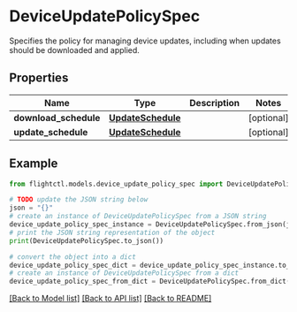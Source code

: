 # DeviceUpdatePolicySpec

Specifies the policy for managing device updates, including when updates should be downloaded and applied.

## Properties

Name | Type | Description | Notes
------------ | ------------- | ------------- | -------------
**download_schedule** | [**UpdateSchedule**](UpdateSchedule.md) |  | [optional] 
**update_schedule** | [**UpdateSchedule**](UpdateSchedule.md) |  | [optional] 

## Example

```python
from flightctl.models.device_update_policy_spec import DeviceUpdatePolicySpec

# TODO update the JSON string below
json = "{}"
# create an instance of DeviceUpdatePolicySpec from a JSON string
device_update_policy_spec_instance = DeviceUpdatePolicySpec.from_json(json)
# print the JSON string representation of the object
print(DeviceUpdatePolicySpec.to_json())

# convert the object into a dict
device_update_policy_spec_dict = device_update_policy_spec_instance.to_dict()
# create an instance of DeviceUpdatePolicySpec from a dict
device_update_policy_spec_from_dict = DeviceUpdatePolicySpec.from_dict(device_update_policy_spec_dict)
```
[[Back to Model list]](../README.md#documentation-for-models) [[Back to API list]](../README.md#documentation-for-api-endpoints) [[Back to README]](../README.md)



